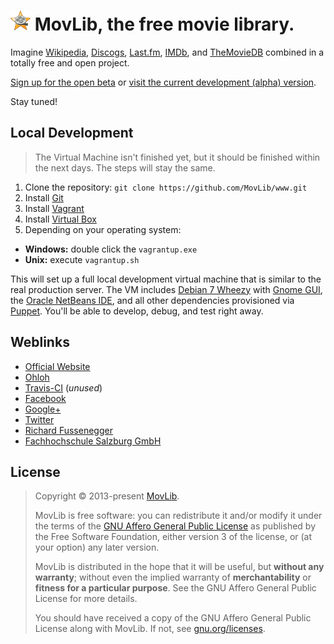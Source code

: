 # ![MovLib logo](https://github.com/MovLib/www/blob/master/public/asset/img/logo/32.png?raw=true) MovLib, the free movie library.
Imagine [Wikipedia](https://en.wikipedia.org/), [Discogs](http://www.discogs.com/), [Last.fm](http://www.last.fm/), [IMDb](http://www.imdb.com/), and [TheMovieDB](http://www.themoviedb.org/) combined in a totally free and open project.

[Sign up for the open beta](https://movlib.org/) or [visit the current development (alpha) version](https://alpha.movlib.org/).

Stay tuned!

## Local Development
> The Virtual Machine isn't finished yet, but it should be finished within the next days. The steps will stay the same.

1. Clone the repository: `git clone https://github.com/MovLib/www.git`
2. Install [Git](http://git-scm.com/downloads)
3. Install [Vagrant](http://www.vagrantup.com/downloads.html)
4. Install [Virtual Box](https://www.virtualbox.org/wiki/Downloads)
5. Depending on your operating system:
  * **Windows:** double click the `vagrantup.exe`
  * **Unix:** execute `vagrantup.sh`

This will set up a full local development virtual machine that is similar to the real production server. The VM includes [Debian 7 Wheezy](http://www.debian.org/) with [Gnome GUI](http://www.gnome.org/), the [Oracle NetBeans IDE](https://netbeans.org/), and all other dependencies provisioned via [Puppet](http://puppetlabs.com/). You'll be able to develop, debug, and test right away.

## Weblinks
* [Official Website](https://movlib.org/)
* [Ohloh](https://www.ohloh.net/p/movlib)
* [Travis-CI](https://travis-ci.org/MovLib/www) (*unused*)
* [Facebook](https://www.facebook.com/MovLib.org)
* [Google+](https://google.com/+MovlibOrg)
* [Twitter](https://twitter.com/MovLib)
* [Richard Fussenegger](http://richard.fussenegger.info/)
* [Fachhochschule Salzburg GmbH](http://www.fh-salzburg.ac.at/)

## License
> Copyright © 2013-present [MovLib](https://movlib.org/).
>
> MovLib is free software: you can redistribute it and/or modify it under the terms of the [GNU Affero General Public License](https://www.gnu.org/licenses/agpl.html) as published by the Free Software Foundation, either version 3 of the license, or (at your option) any later version.
>
> MovLib is distributed in the hope that it will be useful, but **without any warranty**; without even the implied warranty of **merchantability** or **fitness for a particular purpose**. See the GNU Affero General Public License for more details.
>
> You should have received a copy of the GNU Affero General Public License along with MovLib. If not, see [gnu.org/licenses](http://www.gnu.org/licenses/).
